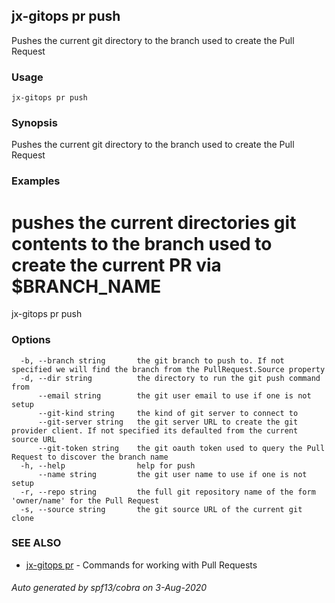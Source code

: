 ## jx-gitops pr push

Pushes the current git directory to the branch used to create the Pull Request

### Usage

```
jx-gitops pr push
```

### Synopsis

Pushes the current git directory to the branch used to create the Pull Request

### Examples

  # pushes the current directories git contents to the branch used to create the current PR via $BRANCH_NAME
  jx-gitops pr push

### Options

```
  -b, --branch string       the git branch to push to. If not specified we will find the branch from the PullRequest.Source property
  -d, --dir string          the directory to run the git push command from
      --email string        the git user email to use if one is not setup
      --git-kind string     the kind of git server to connect to
      --git-server string   the git server URL to create the git provider client. If not specified its defaulted from the current source URL
      --git-token string    the git oauth token used to query the Pull Request to discover the branch name
  -h, --help                help for push
      --name string         the git user name to use if one is not setup
  -r, --repo string         the full git repository name of the form 'owner/name' for the Pull Request
  -s, --source string       the git source URL of the current git clone
```

### SEE ALSO

* [jx-gitops pr](jx-gitops_pr.md)	 - Commands for working with Pull Requests

###### Auto generated by spf13/cobra on 3-Aug-2020
